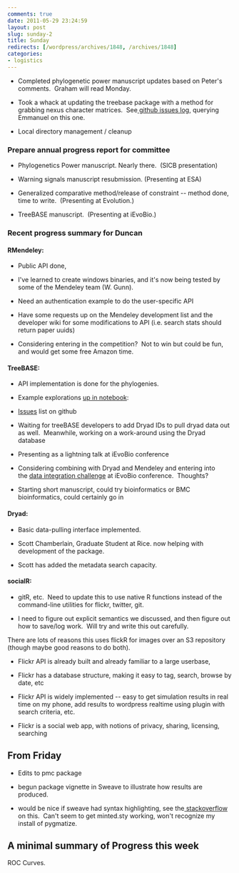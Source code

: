 ```yaml
---
comments: true
date: 2011-05-29 23:24:59
layout: post
slug: sunday-2
title: Sunday
redirects: [/wordpress/archives/1848, /archives/1848]
categories:
- logistics
---
```



	
  * Completed phylogenetic power manuscript updates based on Peter's comments.  Graham will read Monday.

	
  * Took a whack at updating the treebase package with a method for grabbing nexus character matrices.  See[ github issues log](https://github.com/cboettig/treeBASE/issues/3), querying Emmanuel on this one.

	
  * Local directory management / cleanup




### Prepare annual progress report for committee





	
  * Phylogenetics Power manuscript. Nearly there.  (SICB presentation)

	
  * Warning signals manuscript resubmission. (Presenting at ESA)

	
  * Generalized comparative method/release of constraint -- method done, time to write.  (Presenting at Evolution.)

	
  * TreeBASE manuscript.  (Presenting at iEvoBio.)




### Recent progress summary for Duncan




#### RMendeley:





	
  * Public API done,

	
  * I've learned to create windows binaries, and it's now being tested by some of the Mendeley team (W. Gunn).

	
  * Need an authentication example to do the user-specific API

	
  * Have some requests up on the Mendeley development list and the developer wiki for some modifications to API (i.e. search stats should return paper uuids)

	
  * Considering entering in the competition?  Not to win but could be fun, and would get some free Amazon time.




#### TreeBASE:





	
  * API implementation is done for the phylogenies.

	
  * Example explorations [up in notebook](http://www.carlboettiger.info/archives/1702):

	
  * [Issues](https://github.com/cboettig/treeBASE/issues?sort=created&direction=desc&state=open) list on github

	
  * Waiting for treeBASE developers to add Dryad IDs to pull dryad data out as well.  Meanwhile, working on a work-around using the Dryad database

	
  * Presenting as a lightning talk at iEvoBio conference

	
  * Considering combining with Dryad and Mendeley and entering into the [data integration challenge](http://ievobio.org/challenge.html) at iEvoBio conference.  Thoughts?

	
  * Starting short manuscript, could try bioinformatics or BMC bioinformatics, could certainly go in




#### Dryad:





	
  * Basic data-pulling interface implemented.

	
  * Scott Chamberlain, Graduate Student at Rice. now helping with development of the package.

	
  * Scott has added the metadata search capacity.




#### socialR:





	
  * gitR, etc.  Need to update this to use native R functions instead of the command-line utilities for flickr, twitter, git.

	
  * I need to figure out explicit semantics we discussed, and then figure out how to save/log work.  Will try and write this out carefully.






There are lots of reasons this uses flickR for images over an S3 repository (though maybe good reasons to do both).



	
  * Flickr API is already built and already familiar to a large userbase,

	
  * Flickr has a database structure, making it easy to tag, search, browse by date, etc

	
  * Flickr API is widely implemented -- easy to get simulation results in real time on my phone, add results to wordpress realtime using plugin with search criteria, etc.

	
  * Flickr is a social web app, with notions of privacy, sharing, licensing, searching







## From Friday





	
  * Edits to pmc package

	
  * begun package vignette in Sweave to illustrate how results are produced.

	
  * would be nice if sweave had syntax highlighting, see the[ stackoverflow](http://stackoverflow.com/questions/4808052/sweave-syntax-highlighting-in-output) on this.  Can't seem to get minted.sty working, won't recognize my install of pygmatize.




## A minimal summary of Progress this week


ROC Curves.

